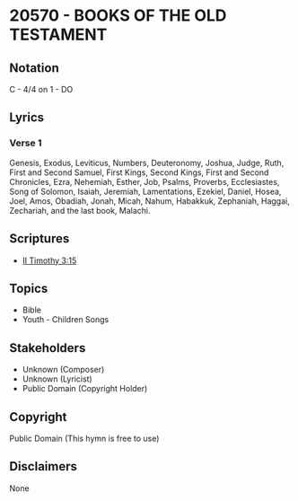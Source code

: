 # 20570 - BOOKS OF THE OLD TESTAMENT

## Notation

C - 4/4 on 1 - DO

## Lyrics

### Verse 1

Genesis, Exodus, Leviticus, Numbers, Deuteronomy, Joshua, Judge, Ruth, First and Second Samuel, First Kings, Second Kings, First and Second Chronicles, Ezra, Nehemiah, Esther, Job, Psalms, Proverbs, Ecclesiastes, Song of Solomon, Isaiah, Jeremiah, Lamentations, Ezekiel, Daniel, Hosea, Joel, Amos, Obadiah, Jonah, Micah, Nahum, Habakkuk, Zephaniah, Haggai, Zechariah, and the last book, Malachi.


## Scriptures

- [II Timothy 3:15](https://www.biblegateway.com/passage/?search=II%20Timothy%203%3A15)

## Topics

- Bible
- Youth - Children Songs

## Stakeholders

- Unknown (Composer)
- Unknown (Lyricist)
- Public Domain (Copyright Holder)

## Copyright

Public Domain
(This hymn is free to use)

## Disclaimers

None

